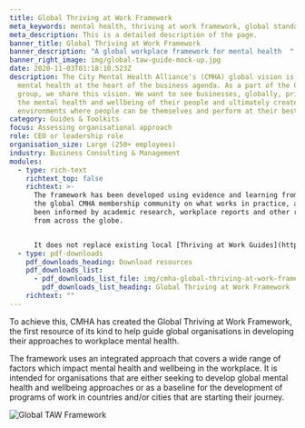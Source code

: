 ```yaml
---
title: Global Thriving at Work Framework
meta_keywords: mental health, thriving at work framework, global standards
meta_description: This is a detailed description of the page.
banner_title: Global Thriving at Work Framework
banner_description: "A global workplace framework for mental health  "
banner_right_image: img/global-taw-guide-mock-up.jpg
date: 2020-11-03T01:18:10.523Z
description: The City Mental Health Alliance's (CMHA) global vision is to put
  mental health at the heart of the business agenda. As a part of the CMHA
  group, we share this vision. We want to see businesses, globally, prioritise
  the mental health and wellbeing of their people and ultimately create working
  environments where people can be themselves and perform at their best.
category: Guides & Toolkits
focus: Assessing organisational approach
role: CEO or leadership role
organisation_size: Large (250+ employees)
industry: Business Consulting & Management
modules:
  - type: rich-text
    richtext_top: false
    richtext: >-
      The framework has been developed using evidence and learning from across
      the global CMHA membership community on what works in practice, and has
      been informed by academic research, workplace reports and other resources
      from across the globe.


      It does not replace existing local [Thriving at Work Guides](https://citymha.org.uk/Resources/Thriving-at-Work-UK-Guide) but sits above these as an overarching framework.
  - type: pdf-downloads
    pdf_downloads_heading: Download resources
    pdf_downloads_list:
      - pdf_downloads_list_file: img/cmha-global-thriving-at-work-framework-final.pdf
        pdf_downloads_list_heading: Global Thriving at Work Framework
    richtext: ""
---
```

To achieve this, CMHA has created the Global Thriving at Work Framework, the first resource of its kind to help guide global organisations in developing their approaches to workplace mental health.

The framework uses an integrated approach that covers a wide range of factors which impact mental health and wellbeing in the workplace. It is intended for organisations that are either seeking to develop global mental health and wellbeing approaches or as a baseline for the development of programs of work in countries and/or cities that are starting their journey.

![Global TAW Framework](img/global-taw-framework-tile.jpeg "Global TAW Framework")